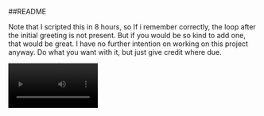 ##README



Note that I scripted this in 8 hours, so If i remember correctly, the loop after the initial greeting is not present. But if you would be so kind to add one, that would be great. I have no further intention on working on this project anyway. Do what you want with it, but just give credit where due. 


<video src='<iframe src="https://www.youtube.com/embed/16s9x4cIKAI"></iframe>' width=180/>

DEMO Video:
https://www.youtube.com/watch?v=16s9x4cIKAI
